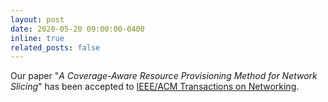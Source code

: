 ```yaml
---
layout: post
date: 2020-05-20 09:00:00-0400
inline: true
related_posts: false
---
```


Our paper "*A Coverage-Aware Resource Provisioning Method for Network Slicing*" has been accepted to [IEEE/ACM Transactions on Networking](https://ieeexplore.ieee.org/document/9187556/).
